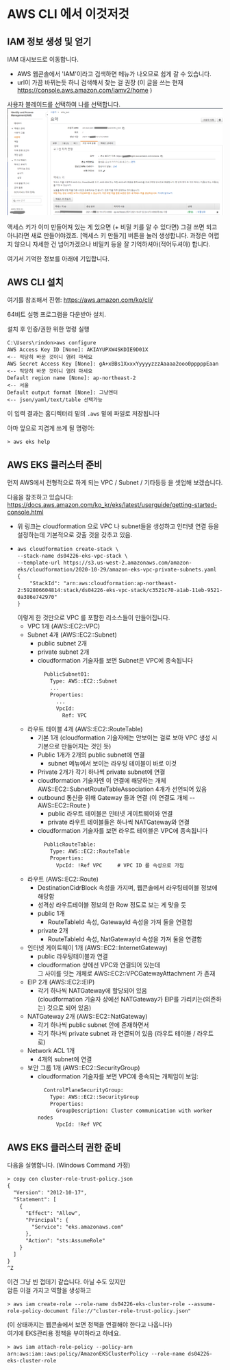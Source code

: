 # AWS CLI 에서 이것저것


## IAM 정보 생성 및 얻기

IAM 대시보드로 이동합니다.  
- AWS 웹콘솔에서 'IAM'이라고 검색하면 메뉴가 나오므로 쉽게 갈 수 있습니다.  
- url이 가끔 바뀌는듯 하니 검색해서 찾는 걸 권장 (이 글을 쓰는 현재 https://console.aws.amazon.com/iamv2/home )

사용자 블레이드를 선택하여 나를 선택합니다.
![사용자 화면](./img/aws-iam-accesskey-01.png)

액세스 키가 이미 만들어져 있는 게 있으면 (+ 비밀 키를 알 수 있다면) 그걸 쓰면 되고 아니라면 새로 만들어야겠죠.
[액세스 키 만들기] 버튼을 눌러 생성합니다. 과정은 어렵지 않으니 자세한 건 넘어가겠으나 비밀키 등을 잘 기억하셔야(적어두셔야) 합니다.

여기서 기억한 정보를 아래에 기입합니다.


## AWS CLI 설치

여기를 참조해서 진행: https://aws.amazon.com/ko/cli/

64비트 실행 프로그램을 다운받아 설치.

설치 후 인증/권한 위한 명령 실행

```
C:\Users\rindon>aws configure
AWS Access Key ID [None]: AKIAYUPXW4SKDIE9D01X                        <-- 적당히 바꾼 것이니 염려 마세요
AWS Secret Access Key [None]: gA+xBBs1XxxxYyyyyzzzAaaaa2ooo0pppppEaan <-- 적당히 바꾼 것이니 염려 마세요
Default region name [None]: ap-northeast-2                            <-- 서울
Default output format [None]: 그냥엔터                                 <-- json/yaml/text/table 선택가능
```

이 입력 결과는 홈디렉터리 밑의 ```.aws``` 밑에 파일로 저장됩니다

아마 앞으로 지겹게 쓰게 될 명령어:
```
> aws eks help
```

## AWS EKS 클러스터 준비

먼저 AWS에서 전형적으로 하게 되는 VPC / Subnet / 기타등등 을 셋업해 보겠습니다.

다음을 참조하고 있습니다:
https://docs.aws.amazon.com/ko_kr/eks/latest/userguide/getting-started-console.html
- 위 링크는 cloudformation 으로 VPC 나 subnet들을 생성하고 인터넷 연결 등을 설정하는데 기본적으로 갖출 것을 갖추고 있음.
- ```
  aws cloudformation create-stack \
  --stack-name ds04226-eks-vpc-stack \
  --template-url https://s3.us-west-2.amazonaws.com/amazon-eks/cloudformation/2020-10-29/amazon-eks-vpc-private-subnets.yaml
  {
      "StackId": "arn:aws:cloudformation:ap-northeast-2:592806604814:stack/ds04226-eks-vpc-stack/c3521c70-a1ab-11eb-9521-0a386e742970"
  }
  ```
  이렇게 한 것만으로 VPC 를 포함한 리소스들이 만들어집니다.
  * VPC 1개 (AWS::EC2::VPC)
  * Subnet 4개 (AWS::EC2::Subnet)
    - public subnet 2개
    - private subnet 2개
    - cloudformation 기술자를 보면 Subnet은 VPC에 종속됩니다  
      ```
        PublicSubnet01:
          Type: AWS::EC2::Subnet
          ...
          Properties:
            ...
            VpcId:
              Ref: VPC
      ```
  * 라우트 테이블 4개 (AWS::EC2::RouteTable)
    - 기본 1개 (cloudformation 기술자에는 안보이는 걸로 보아 VPC 생성 시 기본으로 만들어지는 것인 듯)
    - Public 1개가 2개의 public subnet에 연결
      * subnet 메뉴에서 보이는 라우팅 테이블이 바로 이것
    - Private 2개가 각기 하나씩 private subnet에 연결
    - cloudformation 기술자엔 이 연결에 해당하는 개체 AWS::EC2::SubnetRouteTableAssociation 4개가 선언되어 있음
    - outbound 통신을 위해 Gateway 들과 연결 (이 연결도 개체 -- AWS::EC2::Route )
      * public 라우트 테이블은 인터넷 게이트웨이와 연결
      * private 라우트 테이블들은 하나씩 NATGateway와 연결
    - cloudformation 기술자를 보면 라우트 테이블은 VPC에 종속됩니다  
      ```
        PublicRouteTable:
          Type: AWS::EC2::RouteTable
          Properties:
            VpcId: !Ref VPC     # VPC ID 를 속성으로 가짐
      ```
  * 라우트 (AWS::EC2::Route)
    - DestinationCidrBlock 속성을 가지며, 웹콘솔에서 라우팅테이블 정보에 해당함
    - 성격상 라우트테이블 정보의 한 Row 정도로 보는 게 맞을 듯
    - public 1개
      * RouteTableId 속성, GatewayId 속성을 가져 둘을 연결함
    - private 2개
      * RouteTableId 속성, NatGatewayId 속성을 가져 둘을 연결함
  * 인터넷 게이트웨이 1개 (AWS::EC2::InternetGateway)
    - public 라우팅테이블과 연결
    - cloudformation 상에선 VPC와 연결되어 있는데  
      그 사이를 잇는 개체로 AWS::EC2::VPCGatewayAttachment 가 존재
  * EIP 2개 (AWS::EC2::EIP)
    - 각기 하나씩 NATGateway에 할당되어 있음  
      (cloudformation 기술자 상에선 NATGateway가 EIP를 가리키는(의존하는) 것으로 되어 있음)
  * NATGateway 2개 (AWS::EC2::NatGateway)
    - 각기 하나씩 public subnet 안에 존재하면서
    - 각기 하나씩 private subnet 과 연결되어 있음 (라우트 테이블 / 라우트 로) 
  * Network ACL 1개
    - 4개의 subnet에 연결
  * 보안 그룹 1개 (AWS::EC2::SecurityGroup)
    - cloudformation 기술자를 보면 VPC에 종속되는 개체임이 보임:
      ```
        ControlPlaneSecurityGroup:
          Type: AWS::EC2::SecurityGroup
          Properties:
            GroupDescription: Cluster communication with worker nodes
            VpcId: !Ref VPC
      ```

## AWS EKS 클러스터 권한 준비

다음을 실행합니다. (Windows Command 가정)
```
> copy con cluster-role-trust-policy.json
{
  "Version": "2012-10-17",
  "Statement": [
    {
      "Effect": "Allow",
      "Principal": {
        "Service": "eks.amazonaws.com"
      },
      "Action": "sts:AssumeRole"
    }
  ]
}
^Z
```
이건 그냥 빈 껍데기 같습니다. 아닐 수도 있지만  
암튼 이걸 가지고 역할을 생성하고
```
> aws iam create-role --role-name ds04226-eks-cluster-role --assume-role-policy-document file://"cluster-role-trust-policy.json"
```
(이 상태까지는 웹콘솔에서 보면 정책을 연결해야 한다고 나옵니다)  
여기에 EKS관리용 정책을 부여하라고 하네요.
```
> aws iam attach-role-policy --policy-arn arn:aws:iam::aws:policy/AmazonEKSClusterPolicy --role-name ds04226-eks-cluster-role
```


